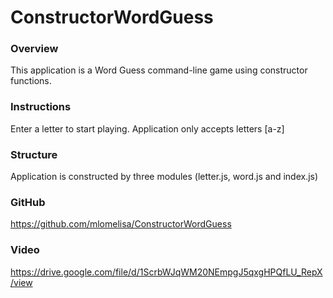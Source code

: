 # ConstructorWordGuess
### Overview

This application is a Word Guess command-line game using constructor functions.

### Instructions

Enter a letter to start playing. Application only accepts letters [a-z]

### Structure

Application is constructed by three modules (letter.js, word.js and index.js)

### GitHub
https://github.com/mlomelisa/ConstructorWordGuess

### Video
https://drive.google.com/file/d/1ScrbWJqWM20NEmpgJ5qxgHPQfLU_RepX/view